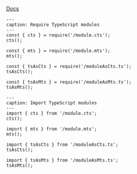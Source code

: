 [Docs](https://github.com/mnaoumov/obsidian-codescript-toolkit/blob/main/docs/typescript.md)

```code-button
---
caption: Require TypeScript modules
---
const { cts } = require('/module.cts');
cts();

const { mts } = require('/module.mts');
mts();

const { tsAsCts } = require('/moduleAsCts.ts');
tsAsCts();

const { tsAsMts } = require('/moduleAsMts.ts');
tsAsMts();
```

```code-button
---
caption: Import TypeScript modules
---
import { cts } from '/module.cts';
cts();

import { mts } from '/module.mts';
mts();

import { tsAsCts } from '/moduleAsCts.ts';
tsAsCts();

import { tsAsMts } from '/moduleAsMts.ts';
tsAsMts();
```
